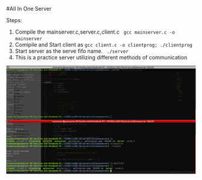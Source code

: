 #All In One Server

Steps:

1. Compile the mainserver.c,server.c,client.c ``` gcc mainserver.c -o mainserver```
2. Comipile and Start client as ```gcc client.c -o clientprog; ./clientprog ``` 
3. Start server as the serve fifo name. ``` ./server```
4. This is a practice server utilizing different methods of communication

![log server](allinone.png)

